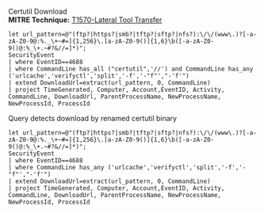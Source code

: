 Certutil Download   
**MITRE Technique:**
[T1570-Lateral Tool Transfer](https://attack.mitre.org/techniques/T1570/)
```
let url_pattern=@"(ftp?|https?|smb?|tftp?|sftp?|nfs?):\/\/(www\.)?[-a-zA-Z0-9@:%._\+~#=]{1,256}\.[a-zA-Z0-9()]{1,6}\b([-a-zA-Z0-9()@:%_\+.~#?&//=]*)";
SecurityEvent
| where EventID==4688
| where CommandLine has_all ("certutil",'//') and CommandLine has_any ('urlcache','verifyctl','split','-f','-"f"',"-'f'")
| extend DownloadUrl=extract(url_pattern, 0, CommandLine)
| project TimeGenerated, Computer, Account,EventID, Activity, CommandLine, DownloadUrl, ParentProcessName, NewProcessName, NewProcessId, ProcessId
```
Query detects download by renamed certutil binary
```
let url_pattern=@"(ftp?|https?|smb?|tftp?|sftp?|nfs?):\/\/(www\.)?[-a-zA-Z0-9@:%._\+~#=]{1,256}\.[a-zA-Z0-9()]{1,6}\b([-a-zA-Z0-9()@:%_\+.~#?&//=]*)";
SecurityEvent
| where EventID==4688
| where CommandLine has_any ('urlcache','verifyctl','split','-f','-"f"',"-'f'")
| extend DownloadUrl=extract(url_pattern, 0, CommandLine)
| project TimeGenerated, Computer, Account,EventID, Activity, CommandLine, DownloadUrl, ParentProcessName, NewProcessName, NewProcessId, ProcessId
```
